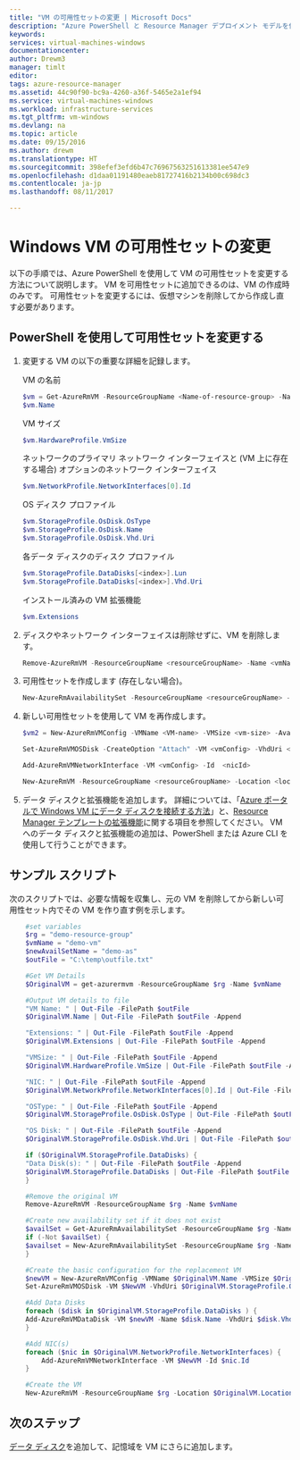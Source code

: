 ```yaml
---
title: "VM の可用性セットの変更 | Microsoft Docs"
description: "Azure PowerShell と Resource Manager デプロイメント モデルを使用して仮想マシンの可用性セットを変更する方法について説明します。"
keywords: 
services: virtual-machines-windows
documentationcenter: 
author: Drewm3
manager: timlt
editor: 
tags: azure-resource-manager
ms.assetid: 44c90f90-bc9a-4260-a36f-5465e2a1ef94
ms.service: virtual-machines-windows
ms.workload: infrastructure-services
ms.tgt_pltfrm: vm-windows
ms.devlang: na
ms.topic: article
ms.date: 09/15/2016
ms.author: drewm
ms.translationtype: HT
ms.sourcegitcommit: 398efef3efd6b47c76967563251613381ee547e9
ms.openlocfilehash: d1daa01191480eaeb81727416b2134b00c698dc3
ms.contentlocale: ja-jp
ms.lasthandoff: 08/11/2017

---
```

# <a name="change-the-availability-set-for-a-windows-vm"></a>Windows VM の可用性セットの変更
以下の手順では、Azure PowerShell を使用して VM の可用性セットを変更する方法について説明します。 VM を可用性セットに追加できるのは、VM の作成時のみです。 可用性セットを変更するには、仮想マシンを削除してから作成し直す必要があります。 

## <a name="change-the-availability-set-using-powershell"></a>PowerShell を使用して可用性セットを変更する
1. 変更する VM の以下の重要な詳細を記録します。
   
    VM の名前
   
    ```powershell
    $vm = Get-AzureRmVM -ResourceGroupName <Name-of-resource-group> -Name <name-of-VM>
    $vm.Name
    ```
   
    VM サイズ
   
    ```powershell
    $vm.HardwareProfile.VmSize
    ```
   
    ネットワークのプライマリ ネットワーク インターフェイスと (VM 上に存在する場合) オプションのネットワーク インターフェイス
   
    ```powershell
    $vm.NetworkProfile.NetworkInterfaces[0].Id
    ```
   
    OS ディスク プロファイル
   
    ```powershell
    $vm.StorageProfile.OsDisk.OsType
    $vm.StorageProfile.OsDisk.Name
    $vm.StorageProfile.OsDisk.Vhd.Uri
    ```
   
    各データ ディスクのディスク プロファイル 
   
    ```powershell
    $vm.StorageProfile.DataDisks[<index>].Lun
    $vm.StorageProfile.DataDisks[<index>].Vhd.Uri
    ```
   
    インストール済みの VM 拡張機能 
   
    ```powershell
    $vm.Extensions
    ```
2. ディスクやネットワーク インターフェイスは削除せずに、VM を削除します。
   
    ```powershell
    Remove-AzureRmVM -ResourceGroupName <resourceGroupName> -Name <vmName> 
    ```
3. 可用性セットを作成します (存在しない場合)。
   
    ```powershell
    New-AzureRmAvailabilitySet -ResourceGroupName <resourceGroupName> -Name <availabilitySetName> -Location "<location>" 
    ```
4. 新しい可用性セットを使用して VM を再作成します。
   
    ```powershell
    $vm2 = New-AzureRmVMConfig -VMName <VM-name> -VMSize <vm-size> -AvailabilitySetId <availability-set-id>
   
    Set-AzureRmVMOSDisk -CreateOption "Attach" -VM <vmConfig> -VhdUri <osDiskURI> -Name <osDiskName> [-Windows | -Linux]
   
    Add-AzureRmVMNetworkInterface -VM <vmConfig> -Id  <nicId> 
   
    New-AzureRmVM -ResourceGroupName <resourceGroupName> -Location <location> -VM <vmConfig>
    ``` 
5. データ ディスクと拡張機能を追加します。 詳細については、「[Azure ポータルで Windows VM にデータ ディスクを接続する方法](attach-managed-disk-portal.md?toc=%2fazure%2fvirtual-machines%2fwindows%2ftoc.json)」と、[Resource Manager テンプレートの拡張機能](../windows/template-description.md?toc=%2fazure%2fvirtual-machines%2flinux%2ftoc.json#extensions)に関する項目を参照してください。 VM へのデータ ディスクと拡張機能の追加は、PowerShell または Azure CLI を使用して行うことができます。

## <a name="example-script"></a>サンプル スクリプト
次のスクリプトでは、必要な情報を収集し、元の VM を削除してから新しい可用性セット内でその VM を作り直す例を示します。

```powershell
    #set variables
    $rg = "demo-resource-group"
    $vmName = "demo-vm"
    $newAvailSetName = "demo-as"
    $outFile = "C:\temp\outfile.txt"

    #Get VM Details
    $OriginalVM = get-azurermvm -ResourceGroupName $rg -Name $vmName

    #Output VM details to file
    "VM Name: " | Out-File -FilePath $outFile 
    $OriginalVM.Name | Out-File -FilePath $outFile -Append

    "Extensions: " | Out-File -FilePath $outFile -Append
    $OriginalVM.Extensions | Out-File -FilePath $outFile -Append

    "VMSize: " | Out-File -FilePath $outFile -Append
    $OriginalVM.HardwareProfile.VmSize | Out-File -FilePath $outFile -Append

    "NIC: " | Out-File -FilePath $outFile -Append
    $OriginalVM.NetworkProfile.NetworkInterfaces[0].Id | Out-File -FilePath $outFile -Append

    "OSType: " | Out-File -FilePath $outFile -Append
    $OriginalVM.StorageProfile.OsDisk.OsType | Out-File -FilePath $outFile -Append

    "OS Disk: " | Out-File -FilePath $outFile -Append
    $OriginalVM.StorageProfile.OsDisk.Vhd.Uri | Out-File -FilePath $outFile -Append

    if ($OriginalVM.StorageProfile.DataDisks) {
    "Data Disk(s): " | Out-File -FilePath $outFile -Append
    $OriginalVM.StorageProfile.DataDisks | Out-File -FilePath $outFile -Append
    }

    #Remove the original VM
    Remove-AzureRmVM -ResourceGroupName $rg -Name $vmName

    #Create new availability set if it does not exist
    $availSet = Get-AzureRmAvailabilitySet -ResourceGroupName $rg -Name $newAvailSetName -ErrorAction Ignore
    if (-Not $availSet) {
    $availset = New-AzureRmAvailabilitySet -ResourceGroupName $rg -Name $newAvailSetName -Location $OriginalVM.Location
    }

    #Create the basic configuration for the replacement VM
    $newVM = New-AzureRmVMConfig -VMName $OriginalVM.Name -VMSize $OriginalVM.HardwareProfile.VmSize -AvailabilitySetId $availSet.Id
    Set-AzureRmVMOSDisk -VM $NewVM -VhdUri $OriginalVM.StorageProfile.OsDisk.Vhd.Uri  -Name $OriginalVM.Name -CreateOption Attach -Windows

    #Add Data Disks
    foreach ($disk in $OriginalVM.StorageProfile.DataDisks ) { 
    Add-AzureRmVMDataDisk -VM $newVM -Name $disk.Name -VhdUri $disk.Vhd.Uri -Caching $disk.Caching -Lun $disk.Lun -CreateOption Attach -DiskSizeInGB $disk.DiskSizeGB
    }

    #Add NIC(s)
    foreach ($nic in $OriginalVM.NetworkProfile.NetworkInterfaces) {
        Add-AzureRmVMNetworkInterface -VM $NewVM -Id $nic.Id
    }

    #Create the VM
    New-AzureRmVM -ResourceGroupName $rg -Location $OriginalVM.Location -VM $NewVM -DisableBginfoExtension
```

## <a name="next-steps"></a>次のステップ
[データ ディスク](attach-managed-disk-portal.md?toc=%2fazure%2fvirtual-machines%2fwindows%2ftoc.json)を追加して、記憶域を VM にさらに追加します。


